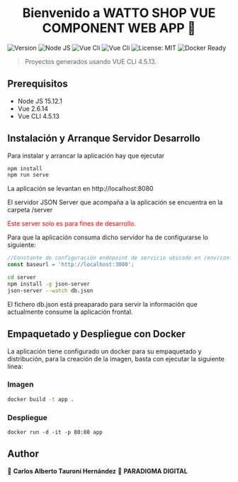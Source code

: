 <h1 align="center">Bienvenido a WATTO SHOP VUE COMPONENT WEB APP 👋</h1>
<p>
  <img alt="Version" src="https://img.shields.io/badge/version-1.0.0-blue.svg?cacheSeconds=2592000" />
	<img alt="Node JS" src="https://img.shields.io/badge/NodeJS-15.12.1-blue" />
  <img alt="Vue Cli" src="https://img.shields.io/badge/VUE-2.6.14-green" />
	<img alt="Vue Cli" src="https://img.shields.io/badge/VUECLI-4.5.13-green" />
  <img alt="License: MIT" src="https://img.shields.io/badge/License-MIT-yellow.svg" />
  <img alt="Docker Ready" src="https://img.shields.io/badge/docker-ready-green"/>
</p>

> Proyectos generados usando VUE CLI 4.5.13.

## Prerequisitos

- Node JS 15.12.1
- Vue 2.6.14
- Vue CLI 4.5.13

## Instalación y Arranque Servidor Desarrollo
Para instalar y arrancar la aplicación hay que ejecutar

```sh
npm install
npm run serve
```

La aplicación se levantan en http://localhost:8080

El servidor JSON Server que acompaña a la aplicación se encuentra en la carpeta /server

<span style="color:red">Este server solo es para fines de desarrollo.</span>

Para que la aplicación consuma dicho servidor ha de configurarse lo siguiente:

```js
//Constante de configuración endopoint de servicio ubicado en /env/config.js
const baseurl = 'http://localhost:3000';
```

```sh
cd server
npm install -g json-server
json-server --watch db.json
```

El fichero db.json está preaparado para servir la información que actualmente consume la aplicación frontal.

## Empaquetado y Despliegue con Docker

La aplicación tiene configurado un docker para su empaquetado y distribución, para la creación de la imagen, basta con ejecutar la siguiente línea:

### Imagen
```sh
docker build -t app .
```
### Despliegue
```
docker run -d -it -p 80:80 app
```

## Author

👤 **Carlos Alberto Tauroni Hernández** 
🏢 **PARADIGMA DIGITAL**